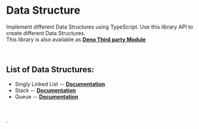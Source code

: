 # Data Structure

Implement different Data Structures using TypeScript.
Use this library API to create different Data Structures.
<br>
This library is also available as **[Deno Third party Module](https://deno.land/x/datastructure)**

<br>

## List of Data Structures:

* Singly Linked List  --  **[Documentation](https://deno.land/x/datastructure/linkedList/singly#singly-linked-list-api)**
* Stack  --  **[Documentation](https://deno.land/x/datastructure/stack#stack-api)**
* Queue  --  **[Documentation](https://deno.land/x/datastructure/queue#queue-api)**

<br>
<br>
 .